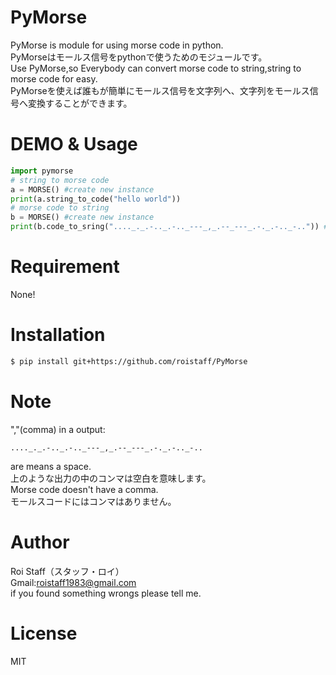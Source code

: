 # PyMorse
PyMorse is module for using morse code in python.  
PyMorseはモールス信号をpythonで使うためのモジュールです。  
Use PyMorse,so Everybody can convert morse code to string,string to morse code for easy.  
PyMorseを使えば誰もが簡単にモールス信号を文字列へ、文字列をモールス信号へ変換することができます。
# DEMO & Usage
```Python  
import pymorse
# string to morse code
a = MORSE() #create new instance
print(a.string_to_code("hello world"))
# morse code to string
b = MORSE() #create new instance
print(b.code_to_sring("...._._.-.._.-.._---_,_.--_---_.-._.-.._-..")) # A comma means a space. 
```
# Requirement
None!
# Installation
```bash
$ pip install git+https://github.com/roistaff/PyMorse
```
# Note
  ","(comma) in a output:
 ```
 ...._._.-.._.-.._---_,_.--_---_.-._.-.._-..
 ```
 are means a space.  
 上のような出力の中のコンマは空白を意味します。  
 Morse code doesn't have a comma.   
 モールスコードにはコンマはありません。
# Author
 Roi Staff（スタッフ・ロイ）  
 Gmail:roistaff1983@gmail.com  
 if you found something wrongs please tell me.
# License
MIT

